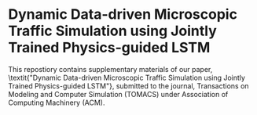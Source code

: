 # Dynamic Data-driven Microscopic Traffic Simulation using Jointly Trained Physics-guided LSTM
This repostiory contains supplementary materials of our paper, \textit{"Dynamic Data-driven Microscopic Traffic Simulation using Jointly Trained Physics-guided LSTM"}, submitted to the journal, Transactions on Modeling and Computer Simulation (TOMACS) under Association of Computing Machinery (ACM).  
